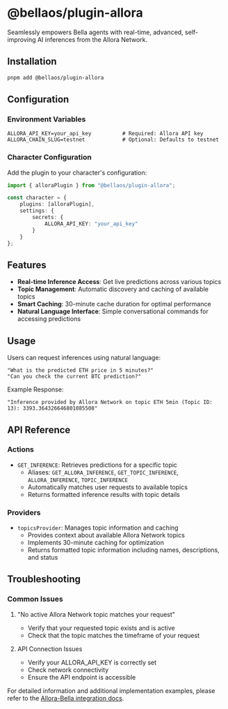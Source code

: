# @bellaos/plugin-allora

Seamlessly empowers Bella agents with real-time, advanced, self-improving AI inferences from the Allora Network.

## Installation

```bash
pnpm add @bellaos/plugin-allora
```

## Configuration

### Environment Variables

```env
ALLORA_API_KEY=your_api_key          # Required: Allora API key
ALLORA_CHAIN_SLUG=testnet            # Optional: Defaults to testnet
```

### Character Configuration

Add the plugin to your character's configuration:

```typescript
import { alloraPlugin } from "@bellaos/plugin-allora";

const character = {
    plugins: [alloraPlugin],
    settings: {
        secrets: {
            ALLORA_API_KEY: "your_api_key"
        }
    }
};
```

## Features

- **Real-time Inference Access**: Get live predictions across various topics
- **Topic Management**: Automatic discovery and caching of available topics
- **Smart Caching**: 30-minute cache duration for optimal performance
- **Natural Language Interface**: Simple conversational commands for accessing predictions

## Usage

Users can request inferences using natural language:

```plaintext
"What is the predicted ETH price in 5 minutes?"
"Can you check the current BTC prediction?"
```

Example Response:
```plaintext
"Inference provided by Allora Network on topic ETH 5min (Topic ID: 13): 3393.364326646801085508"
```

## API Reference

### Actions

- `GET_INFERENCE`: Retrieves predictions for a specific topic
  - Aliases: `GET_ALLORA_INFERENCE`, `GET_TOPIC_INFERENCE`, `ALLORA_INFERENCE`, `TOPIC_INFERENCE`
  - Automatically matches user requests to available topics
  - Returns formatted inference results with topic details

### Providers

- `topicsProvider`: Manages topic information and caching
  - Provides context about available Allora Network topics
  - Implements 30-minute caching for optimization
  - Returns formatted topic information including names, descriptions, and status

## Troubleshooting

### Common Issues

1. "No active Allora Network topic matches your request"
   - Verify that your requested topic exists and is active
   - Check that the topic matches the timeframe of your request

2. API Connection Issues
   - Verify your ALLORA_API_KEY is correctly set
   - Check network connectivity
   - Ensure the API endpoint is accessible

For detailed information and additional implementation examples, please refer to the [Allora-Bella integration docs](https://docs.allora.network/marketplace/integrations/bella-os/implementation).
